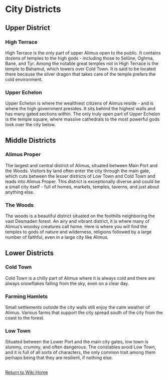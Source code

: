 # City Districts

## Upper District

### High Terrace
High Terrace is the only part of upper Alimus open to the public. It contains dozens of temples to the high gods - including those to Selûne, Oghma, Bane, and Tyr. Among the notable great temples not in High Terrace is the temple to Bahamut, which towers over Cold Town. It is said to be located there because the silver dragon that takes care of the temple prefers the cold environment.
### Upper Echelon

Upper Echelon is where the wealthiest citizens of Alimus reside - and is where the high government presides. It sits behind the highest walls and has many gated sections within. 
The only truly open part of Upper Echelon is the temple square, where massive cathedrals to the most powerful gods look over the city below.

## Middle Districts

### Alimus Proper

The largest and central district of Alimus, situated between Main Port and the Woods. Visitors by land often enter the city through the main gate, which cuts between the lesser districts of Low Town and Cold Town and leads into Alimus Proper. This district is exceptionally diverse and could be a small city itself - full of homes, markets, temples, taverns, and just about anything else.

### The Woods

The woods is a beautiful district situated on the foothills neighboring the vast Desmaden forest. An airy and vibrant district, it is where many of Alimus’s woodsy creatures call home. Here is where you will find the temples to gods of nature and wilderness, religions followed by a large number of faithful, even in a large city like Alimus.

## Lower Districts

### Cold Town

Cold Town is a chilly part of Alimus where it is always cold and there are always snowflakes falling from the sky, even on a clear day.

### Farming Hamlets

Small settlements outside the city walls still enjoy the calm weather of Alimus. Various farms that support the city spread south of the city from the coast to the forest.

### Low Town

Situated between the Lower Port and the main city gates, low town is slummy, crummy, and often dangerous. The constables avoid Low Town, and it is full of all sorts of characters, the only common trait among them perhaps being that they are resilient, if nothing else.

## 
[Return to Wiki Home](https://isaaclepley.github.io/Alimus-Public)